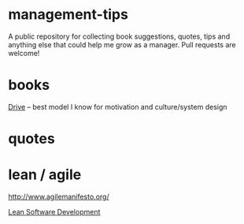 # management-tips
A public repository for collecting book suggestions, quotes, tips and anything else that could help me grow as a manager. Pull requests are welcome!

# books

[Drive](books/drive.md) – best model I know for motivation and culture/system design

# quotes

# lean / agile

http://www.agilemanifesto.org/

[Lean Software Development](http://www.amazon.com/Lean-Software-Development-Agile-Toolkit/dp/0321150783/ref=sr_1_1)

